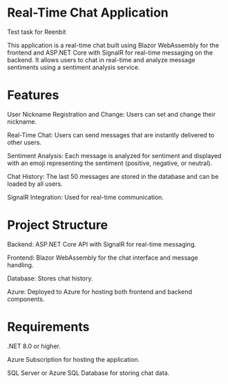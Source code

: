 # Real-Time Chat Application
Test task for Reenbit

This application is a real-time chat built using Blazor WebAssembly for the frontend and ASP.NET Core with SignalR for real-time messaging on the backend. It allows users to chat in real-time and analyze message sentiments using a sentiment analysis service.

# Features
User Nickname Registration and Change: Users can set and change their nickname.

Real-Time Chat: Users can send messages that are instantly delivered to other users.

Sentiment Analysis: Each message is analyzed for sentiment and displayed with an emoji representing the sentiment (positive, negative, or neutral).

Chat History: The last 50 messages are stored in the database and can be loaded by all users.

SignalR Integration: Used for real-time communication.

# Project Structure
Backend: ASP.NET Core API with SignalR for real-time messaging.

Frontend: Blazor WebAssembly for the chat interface and message handling.

Database: Stores chat history.

Azure: Deployed to Azure for hosting both frontend and backend components.

# Requirements
.NET 8.0 or higher.

Azure Subscription for hosting the application.

SQL Server or Azure SQL Database for storing chat data.
